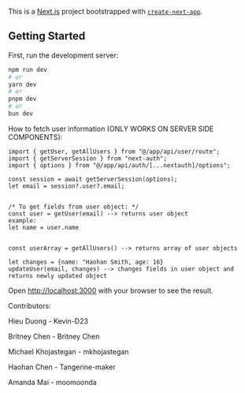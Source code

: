 This is a [Next.js](https://nextjs.org/) project bootstrapped with [`create-next-app`](https://github.com/vercel/next.js/tree/canary/packages/create-next-app).

## Getting Started

First, run the development server:

```bash
npm run dev
# or
yarn dev
# or
pnpm dev
# or
bun dev
```

How to fetch user information (ONLY WORKS ON SERVER SIDE COMPONENTS):
```
import { getUser, getAllUsers } from "@/app/api/user/route";
import { getServerSession } from "next-auth";
import { options } from "@/app/api/auth/[...nextauth]/options";

const session = await getServerSession(options);
let email = session?.user?.email;


/* To get fields from user object: */
const user = getUser(email) --> returns user object
example: 
let name = user.name


const userArray = getAllUsers() --> returns array of user objects

let changes = {name: "Haohan Smith, age: 16}
updateUser(email, changes) --> changes fields in user object and returns newly updated object
```

Open [http://localhost:3000](http://localhost:3000) with your browser to see the result.

Contributors:

Hieu Duong - Kevin-D23

Britney Chen - Britney Chen

Michael Khojastegan - mkhojastegan

Haohan Chen - Tangerine-maker

Amanda Mai - moomoonda

